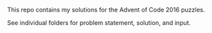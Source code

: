 This repo contains my solutions for the Advent of Code 2016 puzzles.

See individual folders for problem statement, solution, and input.
